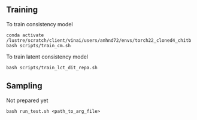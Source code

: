 ## Training
To train consistency model
```
conda activate /lustre/scratch/client/vinai/users/anhnd72/envs/torch22_cloned4_chitb
bash scripts/train_cm.sh
```
To train latent consistency model
```
bash scripts/train_lct_dit_repa.sh
```

## Sampling

Not prepared yet
```
bash run_test.sh <path_to_arg_file>
```
